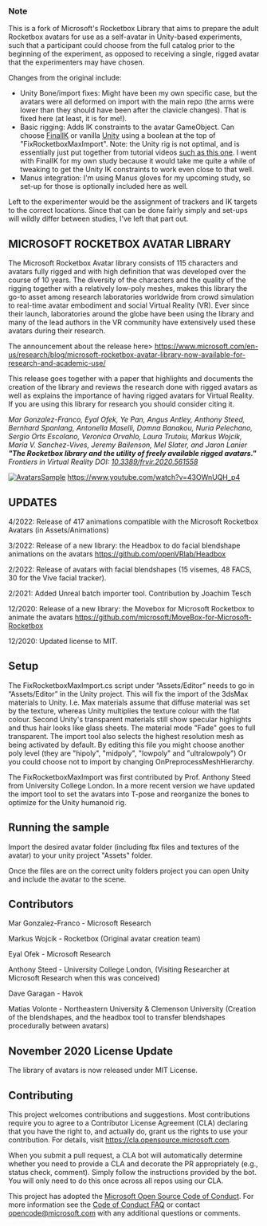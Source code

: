 ### Note
This is a fork of Microsoft's Rocketbox Library that aims to prepare the adult Rocketbox avatars for use as a self-avatar in Unity-based experiments, such that a participant could choose from the full catalog prior to the beginning of the experiment, as opposed to receiving a single, rigged avatar that the experimenters may have chosen.
  
Changes from the original include:
- Unity Bone/import fixes: Might have been my own specific case, but the avatars were all deformed on import with the main repo (the arms were lower than they should have been after the clavicle changes). That is fixed here (at least, it is for me!).
- Basic rigging: Adds IK constraints to the avatar GameObject. Can choose [FinalIK](https://assetstore.unity.com/packages/tools/animation/final-ik-14290) or vanilla [Unity](https://docs.unity3d.com/Packages/com.unity.animation.rigging@1.2/manual/index.html) using a boolean at the top of "FixRocketboxMaxImport". Note: the Unity rig is not optimal, and is essentially just put together from tutorial videos [such as this one](https://www.youtube.com/watch?v=MYOjQICbd8I). I went with FinalIK for my own study because it would take me quite a while of tweaking to get the Unity IK constraints to work even close to that well.
- Manus integration: I'm using Manus gloves for my upcoming study, so set-up for those is optionally included here as well.

Left to the experimenter would be the assignment of trackers and IK targets to the correct locations. Since that can be done fairly simply and set-ups will wildly differ between studies, I've left that part out.

## MICROSOFT ROCKETBOX AVATAR LIBRARY
The Microsoft Rocketbox Avatar library consists of 115 characters and avatars fully rigged and with high definition that was developed over the course of 10 years. The diversity of the characters and the quality of the rigging together with a relatively low-poly meshes, makes this library the go-to asset among research laboratories worldwide from crowd simulation to real-time avatar embodiment and social Virtual Reality (VR). Ever since their launch, laboratories around the globe have been using the library and many of the lead authors in the VR community have extensively used these avatars during their research.

The announcement about the release here> https://www.microsoft.com/en-us/research/blog/microsoft-rocketbox-avatar-library-now-available-for-research-and-academic-use/

This release goes together with a paper that highlights and documents the creation of the library and reviews the research done with rigged avatars as well as explains the importance of having rigged avatars for Virtual Reality. If you are using this library for research you should consider citing it.

_Mar Gonzalez-Franco, Eyal Ofek, Ye Pan,  Angus Antley, Anthony Steed, Bernhard Spanlang,  Antonella Maselli, Domna Banakou, Nuria Pelechano, Sergio Orts Escolano, Veronica Orvahlo, Laura Trutoiu, Markus Wojcik, Maria V. Sanchez-Vives, Jeremy Bailenson, Mel Slater, and Jaron Lanier **"The Rocketbox library and the utility of freely available rigged avatars."** Frontiers in Virtual Reality DOI: [10.3389/frvir.2020.561558](https://www.frontiersin.org/articles/10.3389/frvir.2020.561558/abstract)_

[![AvatarsSample](Docs/AvatarsSample.jpg?raw=true)](https://www.youtube.com/watch?v=43OWnUQH_p4)
https://www.youtube.com/watch?v=43OWnUQH_p4

## UPDATES
4/2022: Release of 417 animations compatible with the Microsoft Rocketbox Avatars (in Assets/Animations)

3/2022: Release of a new library: the Headbox to do facial blendshape animations on the avatars https://github.com/openVRlab/Headbox

2/2022: Release of avatars with facial blendshapes (15 visemes, 48 FACS, 30 for the Vive facial tracker).

2/2021: Added Unreal batch importer tool. Contribution by Joachim Tesch

12/2020: Release of a new library: the Movebox for Microsoft Rocketbox to animate the avatars https://github.com/microsoft/MoveBox-for-Microsoft-Rocketbox

12/2020: Updated license to MIT. 
## Setup
The FixRocketboxMaxImport.cs script under “Assets/Editor” needs to go in “Assets/Editor”  in the Unity project. This will fix the import of the 3dsMax materials to Unity. I.e. Max materials assume that diffuse material was set by the texture, whereas Unity multiplies the texture colour with the flat colour. Second Unity's transparent  materials still show specular highlights and thus hair looks like glass sheets. The material mode "Fade" goes to full transparent. The import tool also selects  the highest resolution mesh as being activated by default.
By editing this file you might choose another poly level (they are "hipoly", "midpoly", "lowpoly" and "ultralowpoly") Or you could choose not to import by changing OnPreprocessMeshHierarchy.

The FixRocketboxMaxImport was first contributed by Prof. Anthony Steed from University College London. 
In a more recent version we have updated the import tool to set the avatars into T-pose and reorganize the bones to optimize for the Unity humanoid rig.
 
## Running the sample

Import the desired avatar folder (including fbx files and textures of the avatar) to your unity project "Assets" folder.

Once the files are on the correct unity folders project you can open Unity and include the avatar to the scene.



## Contributors

Mar Gonzalez-Franco - Microsoft Research

Markus Wojcik - Rocketbox (Original avatar creation team)

Eyal Ofek - Microsoft Research

Anthony Steed - University College London, (Visiting Researcher at Microsoft Research when this was conceived)

Dave Garagan - Havok

Matias Volonte - Northeastern University & Clemenson University (Creation of the blendshapes, and the headbox tool to transfer blendshapes procedurally between avatars)

## November 2020 License Update

The library of avatars is now released under MIT License.


## Contributing

This project welcomes contributions and suggestions.  Most contributions require you to agree to a
Contributor License Agreement (CLA) declaring that you have the right to, and actually do, grant us
the rights to use your contribution. For details, visit https://cla.opensource.microsoft.com.

When you submit a pull request, a CLA bot will automatically determine whether you need to provide
a CLA and decorate the PR appropriately (e.g., status check, comment). Simply follow the instructions
provided by the bot. You will only need to do this once across all repos using our CLA.

This project has adopted the [Microsoft Open Source Code of Conduct](https://opensource.microsoft.com/codeofconduct/).
For more information see the [Code of Conduct FAQ](https://opensource.microsoft.com/codeofconduct/faq/) or
contact [opencode@microsoft.com](mailto:opencode@microsoft.com) with any additional questions or comments.

